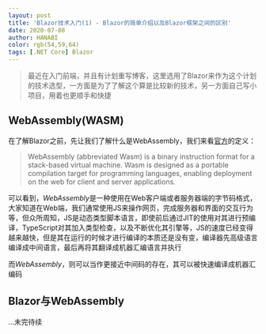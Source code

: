 ```yaml
---
layout: post
title: 'Blazor技术入门(1) - Blazor的简单介绍以及Blazor框架之间的区别'
date: 2020-07-08
author: HANABI
color: rgb(54,59,64)
tags: [.NET Core] Blazor
---
```


> 最近在入门前端，并且有计划重写博客，这里选用了Blazor来作为这个计划的技术选型，一方面是为了了解这个算是比较新的技术，另一方面自己写小项目，用着也更顺手和快捷

## WebAssembly(WASM)

在了解Blazor之前，先让我们了解什么是WebAssembly，我们来看[官方](https://webassembly.org/)的定义：

> WebAssembly (abbreviated Wasm) is a binary instruction format for a stack-based virtual machine. Wasm is designed as a portable compilation target for programming languages, enabling deployment on the web for client and server applications.

可以看到，*WebAssembly*是一种使用在Web客户端或者服务器端的字节码格式，大家知道在Web端，我们通常使用JS来操作网页，完成服务器和界面的交互行为等，但众所周知，JS是动态类型脚本语言，即使前后通过JIT的使用对其进行预编译，TypeScript对其加入类型检查，以及不断优化其引擎等，JS的速度已经变得越来越快，但是其在运行的时候才进行编译的本质还是没有变，编译器先高级语言编译成中间语言，最后再将其翻译成机器汇编语言并执行

而*WebAssembly*，则可以当作更接近中间码的存在，其可以被快速编译成机器汇编码

## Blazor与WebAssembly

...未完待续